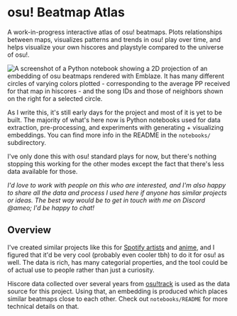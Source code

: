 # osu! Beatmap Atlas

A work-in-progress interactive atlas of osu! beatmaps.  Plots relationships between maps, visualizes patterns and trends in osu! play over time, and helps visualize your own hiscores and playstyle compared to the universe of osu!.

![A screenshot of a Python notebook showing a 2D projection of an embedding of osu beatmaps rendered with Emblaze.  It has many different circles of varying colors plotted - corresponding to the average PP received for that map in hiscores - and the song IDs and those of neighbors shown on the right for a selected circle.](https://i.ameo.link/c3z.png)

As I write this, it's still early days for the project and most of it is yet to be built.  The majority of what's here now is Python notebooks used for data extraction, pre-processing, and experiments with generating + visualizing embeddings.  You can find more info in the README in the `notebooks/` subdirectory.

I've only done this with osu! standard plays for now, but there's nothing stopping this working for the other modes except the fact that there's less data available for those.

_I'd love to work with people on this who are interested, and I'm also happy to share all the data and process I used here if anyone has similar projects or ideas.  The best way would be to get in touch with me on Discord @ameo; I'd be happy to chat!_

## Overview

I've created similar projects like this for [Spotify artists](https://galaxy.spotifytrack.net/) and [anime](https://anime.ameo.dev/pymde_4d_40n), and I figured that it'd be very cool (probably even cooler tbh) to do it for osu! as well.  The data is rich, has many categorial properties, and the tool could be of actual use to people rather than just a curiosity.

Hiscore data collected over several years from [osu!track](https://ameobea.me/osutrack/) is used as the data source for this project.  Using that, an embedding is produced which places similar beatmaps close to each other.  Check out `notebooks/README` for more technical details on that.
